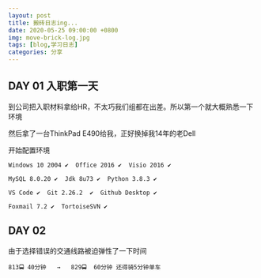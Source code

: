```yaml
---
layout: post
title: 搬砖日志ing...
date: 2020-05-25 09:00:00 +0800
img: move-brick-log.jpg
tags: [blog,学习日志]
categories: 分享
---
```


## DAY 01 入职第一天

到公司把入职材料拿给HR，不太巧我们组都在出差。所以第一个就大概熟悉一下环境

然后拿了一台ThinkPad E490给我，正好换掉我14年的老Dell

开始配置环境

    Windows 10 2004 ✔  Office 2016 ✔  Visio 2016 ✔
    
    MySQL 8.0.20 ✔  Jdk 8u73 ✔  Python 3.8.3 ✔ 
    
    VS Code ✔  Git 2.26.2  ✔  Github Desktop ✔

    Foxmail 7.2 ✔  TortoiseSVN ✔ 

## DAY 02

由于选择错误的交通线路被迫弹性了一下时间

    813🚍 40分钟   →   829🚍  60分钟 还得骑5分钟单车
    
